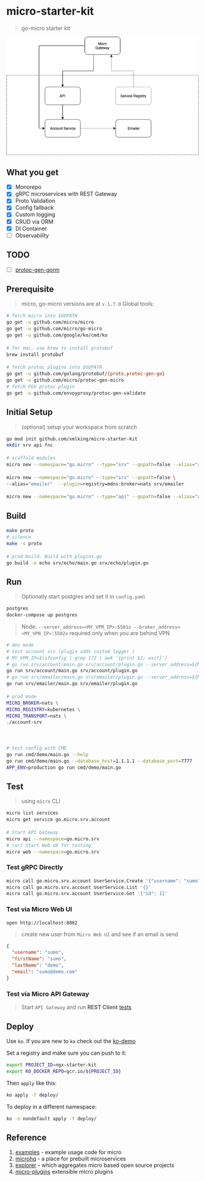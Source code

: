 # micro-starter-kit

> go-micro starter kit

![Image of Yaktocat](docs/deployment.png)

## What you get

- [x] Monorepo
- [x] gRPC microservices with REST Gateway
- [x] Proto Validation
- [x] Config fallback
- [x] Custom logging
- [x] CRUD via ORM
- [x] DI Container
- [ ] Observability

## TODO

- [ ] [protoc-gen-gorm](https://github.com/infobloxopen/protoc-gen-gorm)

## Prerequisite

> micro, go-micro versions are at `v.1.7.0`
> Global tools:

```bash
# fetch micro into $GOPATH
go get -u github.com/micro/micro
go get -u github.com/micro/go-micro
go get -u github.com/google/ko/cmd/ko

# for mac, use brew to install protobuf
brew install protobuf

# fetch protoc plugins into $GOPATH
go get -u github.com/golang/protobuf/{proto,protoc-gen-go}
go get -u github.com/micro/protoc-gen-micro
# fetch PGV protoc plugin
go get -u github.com/envoyproxy/protoc-gen-validate
```

## Initial Setup

> (optional) setup your workspace from scratch

```bash
go mod init github.com/xmlking/micro-starter-kit
mkdir srv api fnc

# scaffold modules
micro new --namespace="go.micro" --type="srv" --gopath=false --alias="account" srv/account

micro new --namespace="go.micro" --type="srv" --gopath=false \
--alias="emailer"  --plugin=registry=mdns:broker=nats srv/emailer

micro new --namespace="go.micro" --type="api" --gopath=false --alias="account" api/account
```

## Build

```bash
make proto
# silence
make -s proto

# prod build. Build with plugins.go
go build -o echo srv/echo/main.go srv/echo/plugin.go
```

## Run

> Optionally start postgres and set it in `config.yaml`

```bash
postgres
docker-compose up postgres
```

> Node: `--server_address=<MY_VPM_IP>:5501x --broker_address=<MY_VPN_IP>:5502x` required only when you are behind VPN

```bash
# dev mode
# test account srv (plugin adds custom logger )
# MY_VPM_IP=$(ifconfig | grep 172 | awk '{print $2; exit}')
# go run srv/account/main.go srv/account/plugin.go --server_address=${MY_VPN_IP}:55011 --broker_address=${MY_VPN_IP}:55021
go run srv/account/main.go srv/account/plugin.go
# go run srv/emailer/main.go srv/emailer/plugin.go --server_address=${MY_VPN_IP}:55012 --broker_address=${MY_VPN_IP}:55022
go run srv/emailer/main.go srv/emailer/plugin.go

# prod mode
MICRO_BROKER=nats \
MICRO_REGISTRY=kubernetes \
MICRO_TRANSPORT=nats \
./account-srv



# test config with CMD
go run cmd/demo/main.go --help
go run cmd/demo/main.go --database_host=1.1.1.1 --database_port=7777
APP_ENV=production go run cmd/demo/main.go
```

## Test

> using `micro` CLI

```bash
micro list services
micro get service go.micro.srv.account

# Start API Gateway
micro api --namespace=go.micro.srv
# (or) Start Web UX for testing
micro web --namespace=go.micro.srv
```

### Test gRPC Directly

```bash
micro call go.micro.srv.account UserService.Create '{"username": "sumo", "firstName": "sumo", "lastName": "demo", "email": "sumo@demo.com"}'
micro call go.micro.srv.account UserService.List '{}'
micro call go.micro.srv.account UserService.Get '{"id": 1}'
```

### Test via Micro Web UI

```
open http://localhost:8082
```

> create new user from `Micro Web UI` and see if an email is send

```json
{
  "username": "sumo",
  "firstName": "sumo",
  "lastName": "demo",
  "email": "sumo@demo.com"
}
```

### Test via Micro API Gateway

> Start `API Gateway` and run **REST Client** [tests](test/test-rest-api.http)

## Deploy

Use `ko`. If you are new to `ko` check out the [ko-demo](https://github.com/xmlking/ko-demo)

Set a registry and make sure you can push to it:

```bash
export PROJECT_ID=ngx-starter-kit
export KO_DOCKER_REPO=gcr.io/${PROJECT_ID}
```

Then `apply` like this:

```bash
ko apply -f deploy/
```

To deploy in a different namespace:

```bash
ko -n nondefault apply -f deploy/
```

## Reference

1. [examples](https://github.com/micro/examples) - example usage code for micro
2. [microhq](https://github.com/microhq) - a place for prebuilt microservices
3. [explorer](https://micro.mu/explore/) - which aggregates micro based open source projects
4. [micro-plugins](https://github.com/micro/go-plugins) extensible micro plugins
